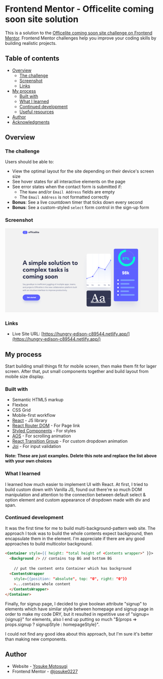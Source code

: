 # Frontend Mentor - Officelite coming soon site solution

This is a solution to the [Officelite coming soon site challenge on Frontend Mentor](https://www.frontendmentor.io/challenges/officelite-coming-soon-site-M4DIPNz8g). Frontend Mentor challenges help you improve your coding skills by building realistic projects.

## Table of contents

- [Overview](#overview)
  - [The challenge](#the-challenge)
  - [Screenshot](#screenshot)
  - [Links](#links)
- [My process](#my-process)
  - [Built with](#built-with)
  - [What I learned](#what-i-learned)
  - [Continued development](#continued-development)
  - [Useful resources](#useful-resources)
- [Author](#author)
- [Acknowledgments](#acknowledgments)

## Overview

### The challenge

Users should be able to:

- View the optimal layout for the site depending on their device's screen size
- See hover states for all interactive elements on the page
- See error states when the contact form is submitted if:
  - The `Name` and/or `Email Address` fields are empty
  - The `Email Address` is not formatted correctly
- **Bonus**: See a live countdown timer that ticks down every second
- **Bonus**: See a custom-styled `select` form control in the sign-up form

### Screenshot

![](./screenshot.jpg)

### Links

- Live Site URL: [https://hungry-edison-c89544.netlify.app/](https://hungry-edison-c89544.netlify.app/)

## My process

Start building small things fit for mobile screen,
then make them fit for lager screen.
After that, put small components together
and build layout from mobile size display.

### Built with

- Semantic HTML5 markup
- Flexbox
- CSS Grid
- Mobile-first workflow
- [React](https://reactjs.org/) - JS library
- [React Router DOM](https://reactrouter.com/web/guides/quick-start) - For Page link
- [Styled Components](https://styled-components.com/) - For styles
- [AOS](https://michalsnik.github.io/aos/) - For scrolling animation
- [React Transition Group](https://reactcommunity.org/react-transition-group/) - For custom dropdown animation
- [Joi](https://joi.dev/api/?v=17.4.0) - For input validation

**Note: These are just examples. Delete this note and replace the list above with your own choices**

### What I learned

I learned how much easier to implement UI with React.
At first, I tried to build custom down with Vanilla JS,
found out there're so much DOM manipulation and attention
to the connection between default select & option element and
custom appearance of dropdown made with div and span.

### Continued development

It was the first time for me to build
multi-background-pattern web site.
The approach I took was to build the whole contents expect
background, then encapsulate them in the element.
I'm appreciate if there are any good approaches to
build multicolor background.

```html
<Container style={{ height: "total height of <Contents wrapper>" }}>
  <Background /> // contains top BG and bottom BG

    // put the content onto Container which has background
  <ContentsWrapper
    style={{position: "absolute", top: "0", right: "0"}}
    >...contains whole content
  </ContentsWrapper>
</Container>
```

Finally, for signup page, I decided to give boolean attribute
"signup" to elements which have similar style between
homepage and signup page in order to make my code DRY,
but it resulted in repetitive use of "signup={signup}"
for elements, also I end up putting so much
"${props => props.signup ? signupStyle : homepageStyle}".

I could not find any good idea about this approach,
but I'm sure it's better than making new components.

## Author

- Website - [Yosuke Motosugi](https://www.yosukemotosugi.com)
- Frontend Mentor - [@josuke0227](https://www.frontendmentor.io/profile/josuke0227)
